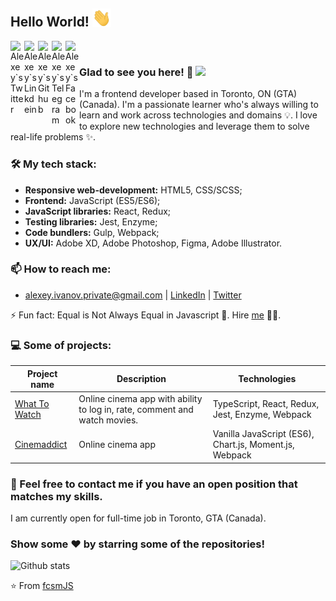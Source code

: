 ## Hello World! <img src="https://raw.githubusercontent.com/fcsmJS/fcsmJS/master/gifs/Hi.gif" width="30px"></h2>

<a href="https://twitter.com/alessio_gio">
  <img align="left" alt="Alexey`s Twitter" width="22px" src="https://cdn.jsdelivr.net/npm/simple-icons@v3/icons/twitter.svg" />
</a>
<a href="https://www.linkedin.com/in/alexeyivanov82/">
  <img align="left" alt="Alexey`s Linkdein" width="22px" src="https://cdn.jsdelivr.net/npm/simple-icons@v3/icons/linkedin.svg" />
</a>
<a href="https://github.com/fcsmJS">
  <img align="left" alt="Alexey`s Github" width="22px" src="https://cdn.jsdelivr.net/npm/simple-icons@v3/icons/github.svg" />
</a>
<a href="https://t.me/fcsm_js_">
  <img align="left" alt="Alexey`s Telegram" width="22px" src="https://cdn.jsdelivr.net/npm/simple-icons@v3/icons/telegram.svg" />
</a>
<a href="https://www.facebook.com/alexey.ivanov.private/">
  <img align="left" alt="Alexey`s Facebook" width="22px" src="https://cdn.jsdelivr.net/npm/simple-icons@v3/icons/facebook.svg" />
</a>

<br />

### Glad to see you here! 🤩 ![](https://visitor-badge.glitch.me/badge?page_id=fcsmJS.fcsmJS)

I'm a frontend developer based in Toronto, ON (GTA) (Canada). I'm a passionate learner who's always willing to learn and work across technologies and domains 💡. I love to explore new technologies and leverage them to solve real-life problems ✨.

### 🛠 My tech stack:

- **Responsive web-development:** HTML5, CSS/SCSS;
- **Frontend:** JavaScript (ES5/ES6);
- **JavaScript libraries:** React, Redux;
- **Testing libraries:** Jest, Enzyme;
- **Code bundlers:** Gulp, Webpack;
- **UX/UI:** Adobe XD, Adobe Photoshop, Figma, Adobe Illustrator.

### 📫 How to reach me:
- alexey.ivanov.private@gmail.com | [LinkedIn](https://www.linkedin.com/in/alexey-ivanov-fcsmJS) | [Twitter](https://twitter.com/alessio_gio)

⚡ Fun fact: Equal is Not Always Equal in Javascript 🤣. Hire [me](mailto:alexey.ivanov.private@gmail.com?Subject=Hello%20Alexey) 👨‍💻.

### 💻 Some of projects:

| Project name        | Description          | Technologies  |
| ------------- | ------------- | ----- |
| [What To Watch](https://github.com/fcsmJS/what-to-watch) | Online cinema app with ability to log in, rate, comment and watch movies. | TypeScript, React, Redux, Jest, Enzyme, Webpack |
| [Cinemaddict](https://github.com/fcsmJS/cinemaddict) | Online cinema app | Vanilla JavaScript (ES6), Chart.js, Moment.js, Webpack |
### 💌 Feel free to contact me if you have an open position that matches my skills. 

I am currently open for full-time job in Toronto, GTA (Canada).

### Show some ❤️ by starring some of the repositories!

![Github stats](https://github-readme-stats.vercel.app/api?username=fcsmJS&show_icons=true&hide_border=true)

⭐️ From [fcsmJS](https://github.com/fcsmJS)
